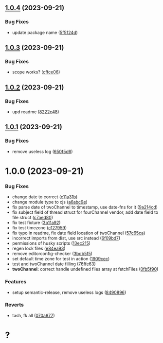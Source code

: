 ## [1.0.4](https://github.com/d0kur0/webmFinder/compare/v1.0.3...v1.0.4) (2023-09-21)


### Bug Fixes

* update package name ([5f5124d](https://github.com/d0kur0/webmFinder/commit/5f5124d29c4b1b89b8e1e2b27201a6037179d96f))

## [1.0.3](https://github.com/d0kur0/webmFinder/compare/v1.0.2...v1.0.3) (2023-09-21)


### Bug Fixes

* scope works? ([cffce06](https://github.com/d0kur0/webmFinder/commit/cffce0616ee21886f723e5592faa04c667f6a8fb))

## [1.0.2](https://github.com/d0kur0/webmFinder/compare/v1.0.1...v1.0.2) (2023-09-21)


### Bug Fixes

* upd readme ([8222c48](https://github.com/d0kur0/webmFinder/commit/8222c481397ef46515079052370aeb002b4061b9))

## [1.0.1](https://github.com/d0kur0/webmFinder/compare/v1.0.0...v1.0.1) (2023-09-21)


### Bug Fixes

* remove useless log ([650f5d6](https://github.com/d0kur0/webmFinder/commit/650f5d6c86c3b5101cfde473b81db8c806d54bf7))

# 1.0.0 (2023-09-21)


### Bug Fixes

* change date to correct ([c11a31b](https://github.com/d0kur0/webmFinder/commit/c11a31b0885fe97650debdc0c44db1ed4652e3fb))
* change module type to cjs ([a6abc9e](https://github.com/d0kur0/webmFinder/commit/a6abc9e32edc3d44958e05623a6af31c8b687e81))
* fix parse date of twoChannel to timestamp, use date-fns for it ([9a214cd](https://github.com/d0kur0/webmFinder/commit/9a214cd8e83aa0f4d506198c16c9eca4f94ef0ef))
* fix subject field of thread struct for fourChannel vendor, add date field to file struct ([c7aed80](https://github.com/d0kur0/webmFinder/commit/c7aed801a80ce944f94b65790854acac45a2f5a8))
* fix test fixture ([3b11a92](https://github.com/d0kur0/webmFinder/commit/3b11a92a2cadd6f7ce841943dd6399b36f9c217a))
* fix test timezone ([c127959](https://github.com/d0kur0/webmFinder/commit/c12795957780be47f31716bab8a923712ee2ae4b))
* fix typo in readme, fix date field location of twoChannel ([57c65ca](https://github.com/d0kur0/webmFinder/commit/57c65caf4cfef9fe2d01edb3d4ff6458e7124984))
* incorrect imports from dist, use src instead ([6f09bd7](https://github.com/d0kur0/webmFinder/commit/6f09bd70878c3dbf3384f773db85b8967cd357ec))
* permissions of husky scripts ([13ec215](https://github.com/d0kur0/webmFinder/commit/13ec2152df61f7e3718eb5cdaa9db0536d932372))
* regen lock files ([e84ea93](https://github.com/d0kur0/webmFinder/commit/e84ea939baf7dbb2f7c855614e4e1d7d0e7d0e92))
* remove editorconfig-checker ([3bdb5f5](https://github.com/d0kur0/webmFinder/commit/3bdb5f53d7a5cdff4963c08e05eab0e36682f311))
* set default time zone for test in action ([1909cec](https://github.com/d0kur0/webmFinder/commit/1909cecfb3538f77f047a2f05dd58a0b7e227df4))
* test and twoChannel date filling ([76ffe63](https://github.com/d0kur0/webmFinder/commit/76ffe63f824a489fd56f881fced56443763a2d27))
* **twoChannel:** correct handle undefined files array at fetchFiles ([0fb5f90](https://github.com/d0kur0/webmFinder/commit/0fb5f904cf0007517a590dcdef3e55f0a0b87f7e))


### Features

* setup semantic-release, remove useless logs ([8490896](https://github.com/d0kur0/webmFinder/commit/8490896a35ce877a75af2cafe5590591b7681f76))


### Reverts

* tash, fk all ([070a877](https://github.com/d0kur0/webmFinder/commit/070a8776f3ecd4a8160b6e11c02ebce63617b20d))

# ?
